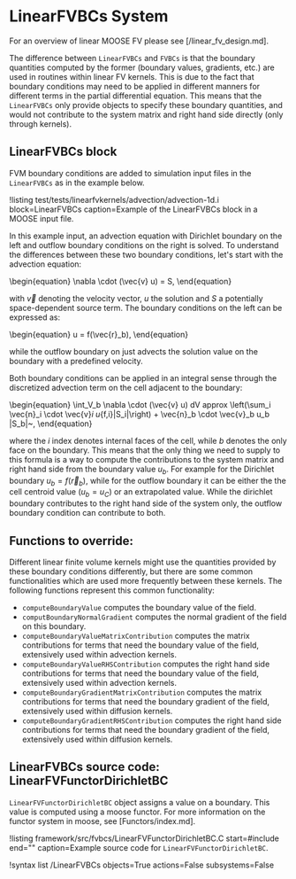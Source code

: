 # LinearFVBCs System

For an overview of linear MOOSE FV please see [/linear_fv_design.md].

The difference between `LinearFVBCs` and `FVBCs` is that the boundary quantities
computed by the former (boundary values, gradients, etc.) are used in routines
within linear FV kernels. This is due to the fact that boundary conditions may need to be
applied in different manners for different terms in the partial differential equation.
This means that the `LinearFVBCs` only provide objects to specify these boundary quantities,
and would not contribute to the system matrix and right hand side directly (only through kernels).

## LinearFVBCs block

FVM boundary conditions are added to simulation input files in the `LinearFVBCs` as in the example below.

!listing test/tests/linearfvkernels/advection/advection-1d.i
         block=LinearFVBCs
         caption=Example of the LinearFVBCs block in a MOOSE input file.

In this example input, an advection equation with Dirichlet boundary on the left and outflow boundary conditions on the right is solved. To understand the differences between
these two boundary conditions, let's start with the advection equation:

\begin{equation}
  \nabla \cdot (\vec{v} u) = S,
\end{equation}

with $\vec{v}$ denoting the velocity vector, $u$ the solution and $S$ a potentially space-dependent
source term. The boundary conditions on the left can be expressed as:

\begin{equation}
  u = f(\vec{r}_b),
\end{equation}

while the outflow boundary on just advects the solution value on the boundary with a
predefined velocity.

Both boundary conditions can be applied in an integral sense through the discretized
advection term on the cell adjacent to the boundary:

\begin{equation}
  \int_V_b \nabla \cdot (\vec{v} u) dV approx \left(\sum_i \vec{n}_i \cdot \vec{v}_i u_{f,i}|S_i|\right) + \vec{n}_b \cdot \vec{v}_b u_b |S_b|~,
\end{equation}

where the $i$ index denotes internal faces of the cell, while $b$ denotes the only face on the boundary.
This means that the only thing we need to supply to this formula is a way to compute the contributions to
the system matrix and right hand side from the boundary value $u_b$. For example for the Dirichlet boundary
$u_b = f(\vec{r}_b)$, while for the outflow boundary it can be either the the cell centroid value ($u_b = u_C$)
or an extrapolated value. While the dirichlet boundary contributes to the right hand side of the system only,
the outflow boundary condition can contribute to both.

## Functions to override:

Different linear finite volume kernels might use the quantities provided by these boundary
conditions differently, but there are some common functionalities which are used more
frequently between these kernels. The following functions represent this common functionality:

- `computeBoundaryValue` computes the boundary value of the field.
- `computBoundaryNormalGradient` computes the normal gradient of the field on this boundary.
- `computeBoundaryValueMatrixContribution` computes the matrix contributions for terms that need the
  boundary value of the field, extensively used within advection kernels.
- `computeBoundaryValueRHSContribution` computes the right hand side contributions for terms that need the
  boundary value of the field, extensively used within advection kernels.
- `computeBoundaryGradientMatrixContribution` computes the matrix contributions for terms that need the
  boundary gradient of the field, extensively used within diffusion kernels.
- `computeBoundaryGradientRHSContribution` computes the right hand side contributions for terms that need the
  boundary gradient of the field, extensively used within diffusion kernels.

## LinearFVBCs source code: LinearFVFunctorDirichletBC

`LinearFVFunctorDirichletBC` object assigns a value on a boundary. This value is computed using a moose
functor. For more information on the functor system in moose, see [Functors/index.md].

!listing framework/src/fvbcs/LinearFVFunctorDirichletBC.C
         start=#include
         end=""
         caption=Example source code for `LinearFVFunctorDirichletBC`.

!syntax list /LinearFVBCs objects=True actions=False subsystems=False
